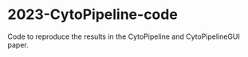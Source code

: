 # 2023-CytoPipeline-code
Code to reproduce the results in the CytoPipeline and CytoPipelineGUI paper.
